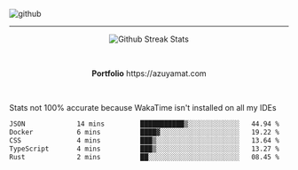 ![github](https://media.discordapp.net/attachments/881363147364118528/1142610121697021952/background.png?width=1000&height=300)<br>
___
<p align="center">
  <img alt="Github Streak Stats" src="https://streak-stats.demolab.com?user=Azuyamat&theme=transparent&hide_border=true"/>
</p><br>
<p align="center">
      <strong>Portfolio</strong> https://azuyamat.com
</p><br>

Stats not 100% accurate because WakaTime isn't installed on all my IDEs
<!--START_SECTION:waka-->

```txt
JSON             14 mins         ███████████▒░░░░░░░░░░░░░   44.94 %
Docker           6 mins          ████▓░░░░░░░░░░░░░░░░░░░░   19.22 %
CSS              4 mins          ███▒░░░░░░░░░░░░░░░░░░░░░   13.64 %
TypeScript       4 mins          ███▒░░░░░░░░░░░░░░░░░░░░░   13.27 %
Rust             2 mins          ██░░░░░░░░░░░░░░░░░░░░░░░   08.45 %
```

<!--END_SECTION:waka-->
